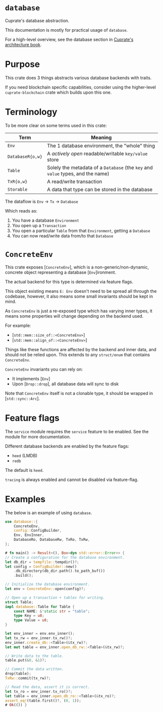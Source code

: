 # `database`

Cuprate's database abstraction.

This documentation is mostly for practical usage of `database`.

For a high-level overview, see the database section in
[Cuprate's architecture book](https://architecture.cuprate.org).

# Purpose
This crate does 3 things abstracts various database backends with traits.

If you need blockchain specific capabilities, consider using the higher-level
`cuprate-blockchain` crate which builds upon this one.

# Terminology
To be more clear on some terms used in this crate:

| Term             | Meaning                              |
|------------------|--------------------------------------|
| `Env`            | The 1 database environment, the "whole" thing
| `DatabaseR{o,w}` | A _actively open_ readable/writable `key/value` store
| `Table`          | Solely the metadata of a `Database` (the `key` and `value` types, and the name)
| `TxR{o,w}`       | A read/write transaction
| `Storable`       | A data that type can be stored in the database

The dataflow is `Env` -> `Tx` -> `Database`

Which reads as:
1. You have a database `Environment`
1. You open up a `Transaction`
1. You open a particular `Table` from that `Environment`, getting a `Database`
1. You can now read/write data from/to that `Database`

# `ConcreteEnv`
This crate exposes [`ConcreteEnv`], which is a non-generic/non-dynamic,
concrete object representing a database [`Env`]ironment.

The actual backend for this type is determined via feature flags.

This object existing means `E: Env` doesn't need to be spread all through the codebase,
however, it also means some small invariants should be kept in mind.

As `ConcreteEnv` is just a re-exposed type which has varying inner types,
it means some properties will change depending on the backend used.

For example:
- [`std::mem::size_of::<ConcreteEnv>`]
- [`std::mem::align_of::<ConcreteEnv>`]

Things like these functions are affected by the backend and inner data,
and should not be relied upon. This extends to any `struct/enum` that contains `ConcreteEnv`.

`ConcreteEnv` invariants you can rely on:
- It implements [`Env`]
- Upon [`Drop::drop`], all database data will sync to disk

Note that `ConcreteEnv` itself is not a clonable type,
it should be wrapped in [`std::sync::Arc`].

<!-- SOMEDAY: replace `ConcreteEnv` with `fn Env::open() -> impl Env`/
and use `<E: Env>` everywhere it is stored instead. This would allow
generic-backed dynamic runtime selection of the database backend, i.e.
the user can select which database backend they use. -->

# Feature flags
The `service` module requires the `service` feature to be enabled.
See the module for more documentation.

Different database backends are enabled by the feature flags:
- `heed` (LMDB)
- `redb`

The default is `heed`.

`tracing` is always enabled and cannot be disabled via feature-flag.
<!-- FIXME: tracing should be behind a feature flag -->

# Examples
The below is an example of using `database`.

```rust
use database::{
    ConcreteEnv,
    config::ConfigBuilder,
    Env, EnvInner,
    DatabaseRo, DatabaseRw, TxRo, TxRw,
};

# fn main() -> Result<(), Box<dyn std::error::Error>> {
// Create a configuration for the database environment.
let db_dir = tempfile::tempdir()?;
let config = ConfigBuilder::new()
    .db_directory(db_dir.path().to_path_buf())
    .build();

// Initialize the database environment.
let env = ConcreteEnv::open(config)?;

// Open up a transaction + tables for writing.
struct Table;
impl database::Table for Table {
    const NAME: &'static str = "table";
    type Key = u8;
    type Value = u8;
}

let env_inner = env.env_inner();
let tx_rw = env_inner.tx_rw()?;
env_inner.create_db::<Table>(&tx_rw)?;
let mut table = env_inner.open_db_rw::<Table>(&tx_rw)?;

// Write data to the table.
table.put(&0, &1)?;

// Commit the data written.
drop(table);
TxRw::commit(tx_rw)?;

// Read the data, assert it is correct.
let tx_ro = env_inner.tx_ro()?;
let table = env_inner.open_db_ro::<Table>(&tx_ro)?;
assert_eq!(table.first()?, (0, 1));
# Ok(()) }
```